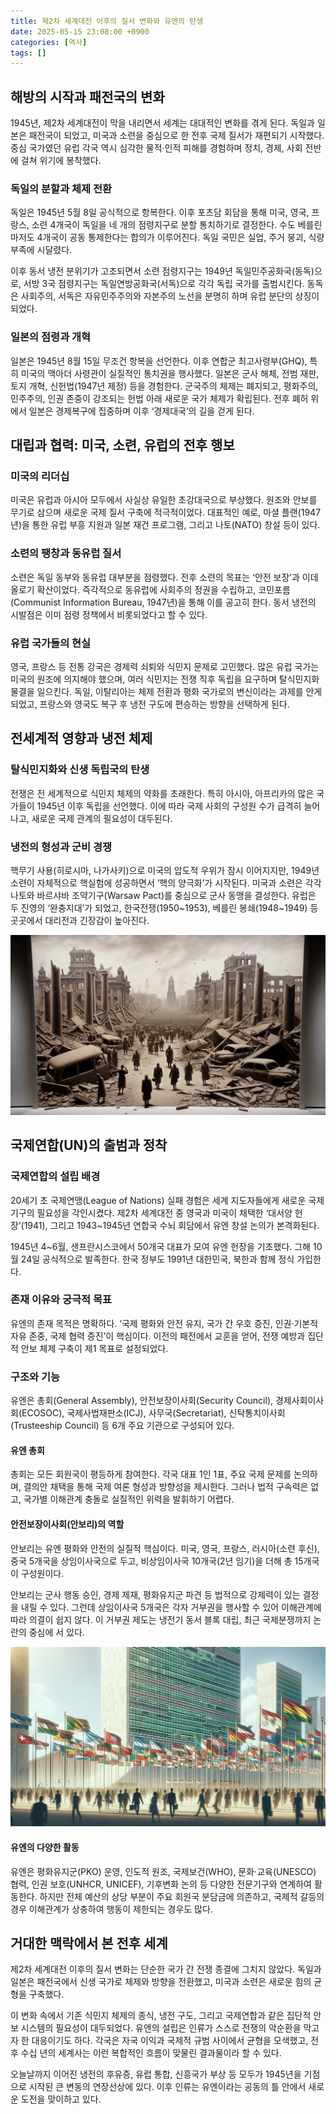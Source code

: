 ```yaml
---
title: 제2차 세계대전 이후의 질서 변화와 유엔의 탄생
date: 2025-05-15 23:08:00 +0900
categories: [역사]
tags: []
---
```


## 해방의 시작과 패전국의 변화

1945년, 제2차 세계대전이 막을 내리면서 세계는 대대적인 변화를 겪게 된다. 독일과 일본은 패전국이 되었고, 미국과 소련을 중심으로 한 전후 국제 질서가 재편되기 시작했다. 중심 국가였던 유럽 각국 역시 심각한 물적·인적 피해를 경험하며 정치, 경제, 사회 전반에 걸쳐 위기에 봉착했다.

### 독일의 분할과 체제 전환

독일은 1945년 5월 8일 공식적으로 항복한다. 이후 포츠담 회담을 통해 미국, 영국, 프랑스, 소련 4개국이 독일을 네 개의 점령지구로 분할 통치하기로 결정한다. 수도 베를린마저도 4개국이 공동 통제한다는 합의가 이루어진다. 독일 국민은 실업, 주거 붕괴, 식량 부족에 시달렸다.

이후 동서 냉전 분위기가 고조되면서 소련 점령지구는 1949년 독일민주공화국(동독)으로, 서방 3국 점령지구는 독일연방공화국(서독)으로 각각 독립 국가를 출범시킨다. 동독은 사회주의, 서독은 자유민주주의와 자본주의 노선을 분명히 하며 유럽 분단의 상징이 되었다.

### 일본의 점령과 개혁

일본은 1945년 8월 15일 무조건 항복을 선언한다. 이후 연합군 최고사령부(GHQ), 특히 미국의 맥아더 사령관이 실질적인 통치권을 행사했다. 일본은 군사 해체, 전범 재판, 토지 개혁, 신헌법(1947년 제정) 등을 경험한다. 군국주의 체제는 폐지되고, 평화주의, 민주주의, 인권 존중이 강조되는 헌법 아래 새로운 국가 체제가 확립된다. 전후 폐허 위에서 일본은 경제복구에 집중하며 이후 ‘경제대국’의 길을 걷게 된다.

## 대립과 협력: 미국, 소련, 유럽의 전후 행보

### 미국의 리더십

미국은 유럽과 아시아 모두에서 사실상 유일한 초강대국으로 부상했다. 원조와 안보를 무기로 삼으며 새로운 국제 질서 구축에 적극적이었다. 대표적인 예로, 마셜 플랜(1947년)을 통한 유럽 부흥 지원과 일본 재건 프로그램, 그리고 나토(NATO) 창설 등이 있다.

### 소련의 팽창과 동유럽 질서

소련은 독일 동부와 동유럽 대부분을 점령했다. 전후 소련의 목표는 ‘안전 보장’과 이데올로기 확산이었다. 즉각적으로 동유럽에 사회주의 정권을 수립하고, 코민포름(Communist Information Bureau, 1947년)을 통해 이를 공고히 한다. 동서 냉전의 시발점은 이미 점령 정책에서 비롯되었다고 할 수 있다.

### 유럽 국가들의 현실

영국, 프랑스 등 전통 강국은 경제력 쇠퇴와 식민지 문제로 고민했다. 많은 유럽 국가는 미국의 원조에 의지해야 했으며, 여러 식민지는 전쟁 직후 독립을 요구하며 탈식민지화 물결을 일으킨다. 독일, 이탈리아는 체제 전환과 평화 국가로의 변신이라는 과제를 안게 되었고, 프랑스와 영국도 복구 후 냉전 구도에 편승하는 방향을 선택하게 된다.

## 전세계적 영향과 냉전 체제

### 탈식민지화와 신생 독립국의 탄생

전쟁은 전 세계적으로 식민지 체제의 약화를 초래한다. 특히 아시아, 아프리카의 많은 국가들이 1945년 이후 독립을 선언했다. 이에 따라 국제 사회의 구성원 수가 급격히 늘어나고, 새로운 국제 관계의 필요성이 대두된다.

### 냉전의 형성과 군비 경쟁

핵무기 사용(히로시마, 나가사키)으로 미국의 압도적 우위가 잠시 이어지지만, 1949년 소련이 자체적으로 핵실험에 성공하면서 ‘핵의 양극화’가 시작된다. 미국과 소련은 각각 나토와 바르샤바 조약기구(Warsaw Pact)를 중심으로 군사 동맹을 결성한다. 유럽은 두 진영의 ‘완충지대’가 되었고, 한국전쟁(1950~1953), 베를린 봉쇄(1948~1949) 등 곳곳에서 대리전과 긴장감이 높아진다.

![폐허가 된 1945년 베를린 시내, 잔해 속을 걷는 시민들](assets/img/2025-05-15-f4a257bb-0238-45e4-b7cb-7221f56af7fa/1747318160097.png)

## 국제연합(UN)의 출범과 정착

### 국제연합의 설립 배경

20세기 초 국제연맹(League of Nations) 실패 경험은 세계 지도자들에게 새로운 국제 기구의 필요성을 각인시켰다. 제2차 세계대전 중 영국과 미국이 채택한 ‘대서양 헌장’(1941), 그리고 1943~1945년 연합국 수뇌 회담에서 유엔 창설 논의가 본격화된다.

1945년 4~6월, 샌프란시스코에서 50개국 대표가 모여 유엔 헌장을 기초했다. 그해 10월 24일 공식적으로 발족한다. 한국 정부도 1991년 대한민국, 북한과 함께 정식 가입한다.

### 존재 이유와 궁극적 목표

유엔의 존재 목적은 명확하다. ‘국제 평화와 안전 유지, 국가 간 우호 증진, 인권·기본적 자유 존중, 국제 협력 증진’이 핵심이다. 이전의 패전에서 교훈을 얻어, 전쟁 예방과 집단적 안보 체제 구축이 제1 목표로 설정되었다.

### 구조와 기능

유엔은 총회(General Assembly), 안전보장이사회(Security Council), 경제사회이사회(ECOSOC), 국제사법재판소(ICJ), 사무국(Secretariat), 신탁통치이사회(Trusteeship Council) 등 6개 주요 기관으로 구성되어 있다.

#### 유엔 총회

총회는 모든 회원국이 평등하게 참여한다. 각국 대표 1인 1표, 주요 국제 문제를 논의하며, 결의안 채택을 통해 국제 여론 형성과 방향성을 제시한다. 그러나 법적 구속력은 없고, 국가별 이해관계 충돌로 실질적인 위력을 발휘하기 어렵다.

#### 안전보장이사회(안보리)의 역할

안보리는 유엔 평화와 안전의 실질적 핵심이다. 미국, 영국, 프랑스, 러시아(소련 후신), 중국 5개국을 상임이사국으로 두고, 비상임이사국 10개국(2년 임기)을 더해 총 15개국이 구성원이다.

안보리는 군사 행동 승인, 경제 제재, 평화유지군 파견 등 법적으로 강제력이 있는 결정을 내릴 수 있다. 그런데 상임이사국 5개국은 각자 거부권을 행사할 수 있어 이해관계에 따라 의결이 쉽지 않다. 이 거부권 제도는 냉전기 동서 블록 대립, 최근 국제분쟁까지 논란의 중심에 서 있다.

![유엔 본부 앞에서 나부끼는 세계 여러 나라 국기들](assets/img/2025-05-15-f4a257bb-0238-45e4-b7cb-7221f56af7fa/1747318186613.png)

#### 유엔의 다양한 활동

유엔은 평화유지군(PKO) 운영, 인도적 원조, 국제보건(WHO), 문화·교육(UNESCO) 협력, 인권 보호(UNHCR, UNICEF), 기후변화 논의 등 다양한 전문기구와 연계하여 활동한다. 하지만 전체 예산의 상당 부분이 주요 회원국 분담금에 의존하고, 국제적 갈등의 경우 이해관계가 상충하여 행동이 제한되는 경우도 많다.

## 거대한 맥락에서 본 전후 세계

제2차 세계대전 이후의 질서 변화는 단순한 국가 간 전쟁 종결에 그치지 않았다. 독일과 일본은 패전국에서 신생 국가로 체제와 방향을 전환했고, 미국과 소련은 새로운 힘의 균형을 구축했다.

이 변화 속에서 기존 식민지 체제의 종식, 냉전 구도, 그리고 국제연합과 같은 집단적 안보 시스템의 필요성이 대두되었다. 유엔의 설립은 인류가 스스로 전쟁의 악순환을 막고자 한 대응이기도 하다. 각국은 자국 이익과 국제적 규범 사이에서 균형을 모색했고, 전후 수십 년의 세계사는 이런 복합적인 흐름이 맞물린 결과물이라 할 수 있다.

오늘날까지 이어진 냉전의 후유증, 유럽 통합, 신흥국가 부상 등 모두가 1945년을 기점으로 시작된 큰 변동의 연장선상에 있다. 이후 인류는 유엔이라는 공동의 틀 안에서 새로운 도전을 맞이하고 있다.